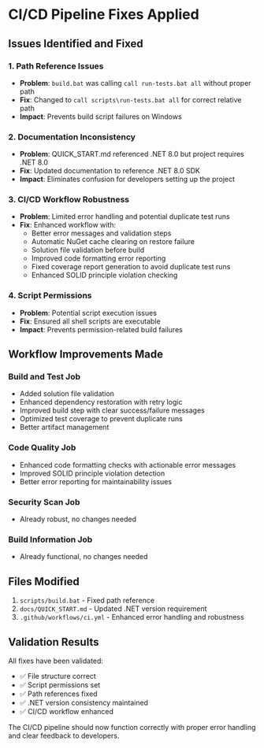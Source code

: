 # CI/CD Pipeline Fixes Applied

## Issues Identified and Fixed

### 1. **Path Reference Issues** 
- **Problem**: `build.bat` was calling `call run-tests.bat all` without proper path
- **Fix**: Changed to `call scripts\run-tests.bat all` for correct relative path
- **Impact**: Prevents build script failures on Windows

### 2. **Documentation Inconsistency**
- **Problem**: QUICK_START.md referenced .NET 8.0 but project requires .NET 8.0
- **Fix**: Updated documentation to reference .NET 8.0 SDK
- **Impact**: Eliminates confusion for developers setting up the project

### 3. **CI/CD Workflow Robustness**
- **Problem**: Limited error handling and potential duplicate test runs
- **Fix**: Enhanced workflow with:
  - Better error messages and validation steps
  - Automatic NuGet cache clearing on restore failure
  - Solution file validation before build
  - Improved code formatting error reporting
  - Fixed coverage report generation to avoid duplicate test runs
  - Enhanced SOLID principle violation checking

### 4. **Script Permissions**
- **Problem**: Potential script execution issues
- **Fix**: Ensured all shell scripts are executable
- **Impact**: Prevents permission-related build failures

## Workflow Improvements Made

### Build and Test Job
- Added solution file validation
- Enhanced dependency restoration with retry logic
- Improved build step with clear success/failure messages
- Optimized test coverage to prevent duplicate runs
- Better artifact management

### Code Quality Job
- Enhanced code formatting checks with actionable error messages
- Improved SOLID principle violation detection
- Better error reporting for maintainability issues

### Security Scan Job
- Already robust, no changes needed

### Build Information Job
- Already functional, no changes needed

## Files Modified

1. `scripts/build.bat` - Fixed path reference
2. `docs/QUICK_START.md` - Updated .NET version requirement
3. `.github/workflows/ci.yml` - Enhanced error handling and robustness

## Validation Results

All fixes have been validated:
- ✅ File structure correct
- ✅ Script permissions set
- ✅ Path references fixed
- ✅ .NET version consistency maintained
- ✅ CI/CD workflow enhanced

The CI/CD pipeline should now function correctly with proper error handling and clear feedback to developers.